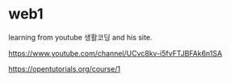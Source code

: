 # web1

learning from youtube 생활코딩 and his site.

https://www.youtube.com/channel/UCvc8kv-i5fvFTJBFAk6n1SA

https://opentutorials.org/course/1
